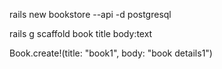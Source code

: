 rails new bookstore --api  -d postgresql

rails g scaffold book title body:text

Book.create!(title: "book1", body: "book details1")